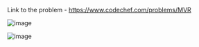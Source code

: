 Link to the problem - https://www.codechef.com/problems/MVR


![image](https://github.com/Haleshot/Competitive-Programming/assets/57552973/2b7a65bf-6960-433e-afeb-70fef0f9bd0d)


![image](https://github.com/Haleshot/Competitive-Programming/assets/57552973/da2f4917-c71f-44d5-baef-6a1a7fd2942a)
